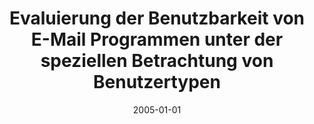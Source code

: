 ---
abstract: ''
authors:
- Florian Stammer
date: '2005-01-01'
featured: false
links:
- name: Publik
  url: https://publik.tuwien.ac.at/showentry.php?ID=139663&lang=2
publication_types:
- '7'
publishDate: '2005-01-01'
title: Evaluierung der Benutzbarkeit von E-Mail Programmen unter der speziellen Betrachtung
  von Benutzertypen
url_pdf: ''
---
